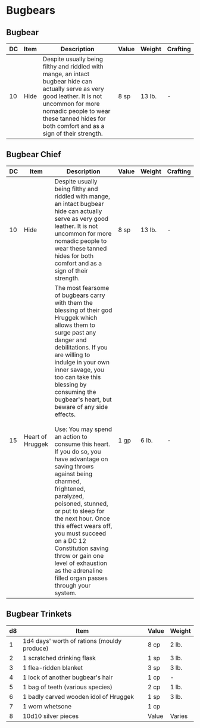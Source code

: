 # Bugbears

## Bugbear
| DC  | Item | Description                                                                                                                                                                                                                                  | Value | Weight | Crafting |
| --- | ---- | -------------------------------------------------------------------------------------------------------------------------------------------------------------------------------------------------------------------------------------------- | ----- | ------ | -------- |
| 10  | Hide | Despite usually being filthy and riddled with mange, an intact bugbear hide can actually serve as very good leather. It is not uncommon for more nomadic people to wear these tanned hides for both comfort and as a sign of their strength. | 8 sp  | 13 lb. | -        |

## Bugbear Chief
| DC  | Item             | Description                                                                                                                                                                                                                                                                                                                                                                                                                                                                                                                                                                                                                                                                                           | Value | Weight | Crafting |
| --- | ---------------- | ----------------------------------------------------------------------------------------------------------------------------------------------------------------------------------------------------------------------------------------------------------------------------------------------------------------------------------------------------------------------------------------------------------------------------------------------------------------------------------------------------------------------------------------------------------------------------------------------------------------------------------------------------------------------------------------------------- | ----- | ------ | -------- |
| 10  | Hide             | Despite usually being filthy and riddled with mange, an intact bugbear hide can actually serve as very good leather. It is not uncommon for more nomadic people to wear these tanned hides for both comfort and as a sign of their strength.                                                                                                                                                                                                                                                                                                                                                                                                                                                          | 8 sp  | 13 lb. | -        |
| 15  | Heart of Hruggek | The most fearsome of bugbears carry with them the blessing of their god Hruggek which allows them to surge past any danger and debilitations. If you are willing to indulge in your own inner savage, you too can take this blessing by consuming the bugbear's heart, but beware of any side effects. <br><br>Use: You may spend an action to consume this heart. If you do so, you have advantage on saving throws against being charmed, frightened, paralyzed, poisoned, stunned, or put to sleep for the next hour. Once this effect wears off, you must succeed on a DC 12 Constitution saving throw or gain one level of exhaustion as the adrenaline filled organ passes through your system. | 1 gp  | 6 lb.  | -        |

## Bugbear Trinkets
| d8  | Item                                        | Value | Weight |
| --- | ------------------------------------------- | ----- | ------ |
| 1   | 1d4 days' worth of rations (mouldy produce) | 8 ср  | 2 lb.  |
| 2   | 1 scratched drinking flask                  | 1 sp  | 3 lb.  |
| 3   | 1 flea-ridden blanket                       | 3 sp  | 3 lb.  |
| 4   | 1 lock of another bugbear's hair            | 1 ср  | -      |
| 5   | 1 bag of teeth (various species)            | 2 ср  | 1 lb.  |
| 6   | 1 badly carved wooden idol of Hruggek       | 1 sp  | 3 lb.  |
| 7   | 1 worn whetsone                             | 1 ср  |        |
| 8   | 10d10 silver pieces                         | Value | Varies |
